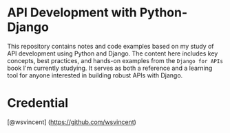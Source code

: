 # API Development with Python-Django
This repository contains notes and code examples based on my study of API development using Python and Django. The content here includes key concepts, best practices, and hands-on examples from the `Django for APIs` book
I'm currently studying. It serves as both a reference and a learning tool for anyone interested in building robust APIs with Django.
# Credential
[@wsvincent] (https://github.com/wsvincent)
